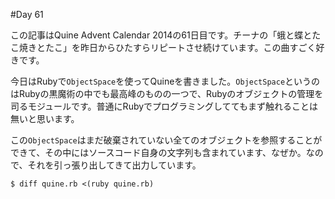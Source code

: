 #Day 61

この記事はQuine Advent Calendar 2014の61日目です。チーナの「蛾と蝶とたこ焼きとたこ」を昨日からひたすらリピートさせ続けています。この曲すごく好きです。

今日はRubyで`ObjectSpace`を使ってQuineを書きました。`ObjectSpace`というのはRubyの黒魔術の中でも最高峰のものの一つで、Rubyのオブジェクトの管理を司るモジュールです。普通にRubyでプログラミングしててもまず触れることは無いと思います。

この`ObjectSpace`はまだ破棄されていない全てのオブジェクトを参照することができて、その中にはソースコード自身の文字列も含まれています、なぜか。なので、それを引っ張り出してきて出力しています。

```console
$ diff quine.rb <(ruby quine.rb)
```
